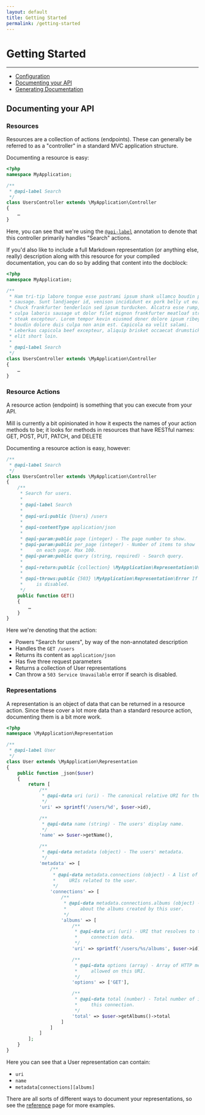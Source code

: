 ```yaml
---
layout: default
title: Getting Started
permalink: /getting-started
---
```


# Getting Started
---

* [Configuration](/configuration)
* [Documenting your API](#documenting-your-api)
* [Generating Documentation](/generate/documentation)

## Documenting your API
### Resources
Resources are a collection of actions (endpoints). These can generally be referred to as a "controller" in a standard
MVC application structure.

Documenting a resource is easy:

```php
<?php
namespace MyApplication;

/**
 * @api-label Search
 */
class UsersController extends \MyApplication\Controller
{
    …
}

```

Here, you can see that we're using the [`@api‐label`](/reference/api-label) annotation to denote that this controller
primarily handles "Search" actions.

If you'd also like to include a full Markdown representation (or anything else, really) description along with this
resource for your compiled documentation, you can do so by adding that content into the docblock:

```php
<?php
namespace MyApplication;

/**
 * Ham tri-tip labore tongue esse pastrami ipsum shank ullamco boudin pig
 * sausage. Sunt landjaeger id, venison incididunt ex pork belly ut eu.
 * Chuck frankfurter tenderloin sed ipsum turducken. Alcatra esse rump,
 * culpa laboris sausage ut dolor filet mignon frankfurter meatloaf strip
 * steak excepteur. Lorem tempor kevin eiusmod doner dolore ipsum ribeye
 * boudin dolore duis culpa non anim est. Capicola ea velit salami.
 * Leberkas capicola beef excepteur, aliquip brisket occaecat drumstick
 * elit short loin.
 *
 * @api-label Search
 */
class UsersController extends \MyApplication\Controller
{
    …
}
```

### Resource Actions
A resource action (endpoint) is something that you can execute from your API.

Mill is currently a bit opinionated in how it expects the names of your action methods to be; it looks for methods in
resources that have RESTful names: GET, POST, PUT, PATCH, and DELETE

Documenting a resource action is easy, however:

```php
/**
 * @api-label Search
 */
class UsersController extends \MyApplication\Controller
{
    /**
     * Search for users.
     *
     * @api-label Search
     *
     * @api-uri:public {Users} /users
     *
     * @api-contentType application/json
     *
     * @api-param:public page (integer) - The page number to show.
     * @api-param:public per_page (integer) - Number of items to show
     *     on each page. Max 100.
     * @api-param:public query (string, required) - Search query.
     *
     * @api-return:public {collection} \MyApplication\Representation\User
     *
     * @api-throws:public {503} \MyApplication\Representation\Error If search
     *     is disabled.
     */
    public function GET()
    {
        …
    }
}
```

Here we're denoting that the action:

* Powers "Search for users", by way of the non-annotated description
* Handles the `GET /users`
* Returns its content as `application/json`
* Has five three request parameters
* Returns a collection of User representations
* Can throw a `503 Service Unavailable` error if search is disabled.

### Representations
A representation is an object of data that can be returned in a resource action. Since these cover a lot more data than
a standard resource action, documenting them is a bit more work.

```php
<?php
namespace \MyApplication\Representation

/**
 * @api-label User
 */
class User extends \MyApplication\Representation
{
    public function _json($user)
    {
        return [
            /**
             * @api-data uri (uri) - The canonical relative URI for the user.
             */
            'uri' => sprintf('/users/%d', $user->id),

            /**
             * @api-data name (string) - The users' display name.
             */
            'name' => $user->getName(),

            /**
             * @api-data metadata (object) - The users' metadata.
             */
            'metadata' => [
                /**
                 * @api-data metadata.connections (object) - A list of resource
                 *     URIs related to the user.
                 */
                'connections' => [
                    /**
                     * @api-data metadata.connections.albums (object) - Info
                     *     about the albums created by this user.
                     */
                    'albums' => [
                        /**
                         * @api-data uri (uri) - URI that resolves to the
                         *     connection data.
                         */
                        'uri' => sprintf('/users/%s/albums', $user->id),

                        /**
                         * @api-data options (array) - Array of HTTP methods
                         *     allowed on this URI.
                         */
                        'options' => ['GET'],

                        /**
                         * @api-data total (number) - Total number of items on
                         *     this connection.
                         */
                        'total' => $user->getAlbums()->total
                    ]
                ]
            ]
        ];
    }
}
```

Here you can see that a User representation can contain:

* `uri`
* `name`
* `metadata[connections][albums]`

There are all sorts of different ways to document your representations, so see the [reference](/reference) page for
more examples.
